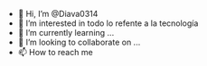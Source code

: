 - 👋 Hi, I’m @Diava0314
- 👀 I’m interested in todo  lo refente a la tecnología
- 🌱 I’m currently learning ...
- 💞️ I’m looking to collaborate on ...
- 📫 How to reach me 

<!---
Diava0314/Diava0314 is a ✨ special ✨ repository because its `README.md` (this file) appears on your GitHub profile.
You can click the Preview link to take a look at your changes.
--->
